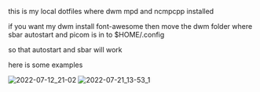 this is my local dotfiles where dwm mpd and ncmpcpp installed

if you want my dwm install font-awesome then move the dwm folder where sbar autostart and picom is in to 
$HOME/.config

so that autostart and sbar will work

here is some examples


![2022-07-12_21-02](https://user-images.githubusercontent.com/107454925/180139196-efccd625-4cce-417a-a035-159fd22e1ac4.png)
![2022-07-21_13-53_1](https://user-images.githubusercontent.com/107454925/180139607-0f67edb2-7b25-49c9-8624-ec7633936286.png)
